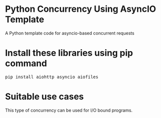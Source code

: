 # Python Concurrency Using AsyncIO Template
A Python template code for asyncio-based concurrent requests

# Install these libraries using pip command
<pre>pip install aiohttp asyncio aiofiles</pre>

# Suitable use cases
This type of concurrency can be used for I/O bound programs.

